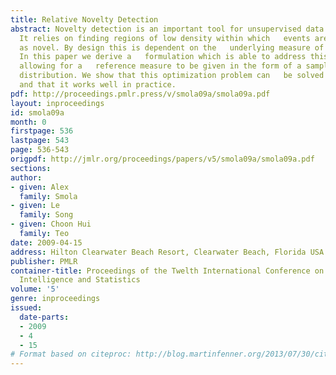 ```yaml
---
title: Relative Novelty Detection
abstract: Novelty detection is an important tool for unsupervised data   analysis.
  It relies on finding regions of low density within which   events are then flagged
  as novel. By design this is dependent on the   underlying measure of the space.
  In this paper we derive a   formulation which is able to address this problem by
  allowing for a   reference measure to be given in the form of a sample from an   alternate
  distribution. We show that this optimization problem can   be solved efficiently
  and that it works well in practice.
pdf: http://proceedings.pmlr.press/v/smola09a/smola09a.pdf
layout: inproceedings
id: smola09a
month: 0
firstpage: 536
lastpage: 543
page: 536-543
origpdf: http://jmlr.org/proceedings/papers/v5/smola09a/smola09a.pdf
sections: 
author:
- given: Alex
  family: Smola
- given: Le
  family: Song
- given: Choon Hui
  family: Teo
date: 2009-04-15
address: Hilton Clearwater Beach Resort, Clearwater Beach, Florida USA
publisher: PMLR
container-title: Proceedings of the Twelth International Conference on Artificial
  Intelligence and Statistics
volume: '5'
genre: inproceedings
issued:
  date-parts:
  - 2009
  - 4
  - 15
# Format based on citeproc: http://blog.martinfenner.org/2013/07/30/citeproc-yaml-for-bibliographies/
---
```

